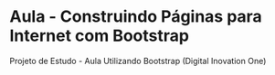 # Aula - Construindo Páginas para Internet com Bootstrap
Projeto de Estudo - Aula Utilizando Bootstrap  (Digital Inovation One)
